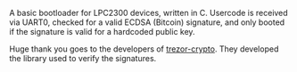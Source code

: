 A basic bootloader for LPC2300 devices, written in C.
Usercode is received via UART0, checked for a valid ECDSA (Bitcoin) signature, and only booted if the signature is valid for a hardcoded public key.

Huge thank you goes to the developers of [trezor-crypto](https://github.com/trezor/trezor-crypto). They developed the library used to verify the signatures.
